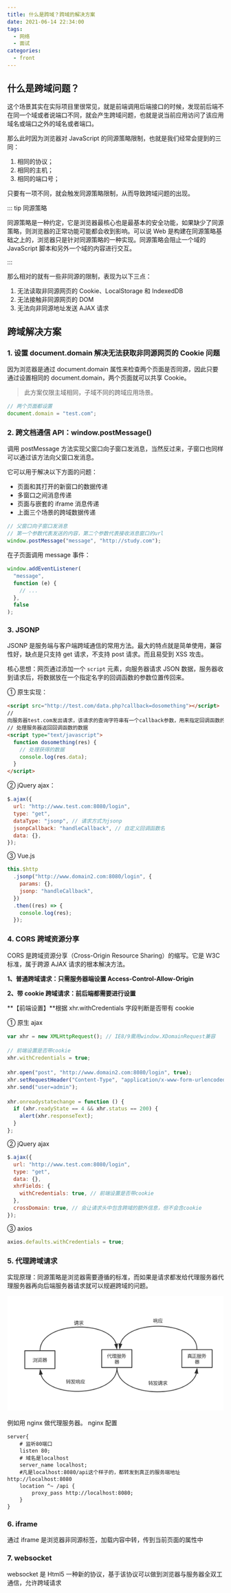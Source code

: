 ```yaml
---
title: 什么是跨域？跨域的解决方案
date: 2021-06-14 22:34:00
tags:
  - 网络
  - 面试
categories:
  - front
---
```


## 什么是跨域问题？

这个场景其实在实际项目里很常见，就是前端调用后端接口的时候，发现前后端不在同一个域或者说端口不同，就会产生跨域问题，也就是说当前应用访问了该应用域名或端口之外的域名或者端口。

那么此时因为浏览器对 JavaScript 的同源策略限制，也就是我们经常会提到的三同：

1. 相同的协议；
2. 相同的主机；
3. 相同的端口号；

只要有一项不同，就会触发同源策略限制，从而导致跨域问题的出现。

::: tip 同源策略

同源策略是一种约定，它是浏览器最核心也是最基本的安全功能，如果缺少了同源策略，则浏览器的正常功能可能都会收到影响。可以说 Web 是构建在同源策略基础之上的，浏览器只是针对同源策略的一种实现。同源策略会阻止一个域的 JavaScript 脚本和另外一个域的内容进行交互。

:::

那么相对的就有一些非同源的限制，表现为以下三点：

1. 无法读取非同源网页的 Cookie、LocalStorage 和 IndexedDB
2. 无法接触非同源网页的 DOM
3. 无法向非同源地址发送 AJAX 请求

## 跨域解决方案

### 1. 设置 document.domain 解决无法获取非同源网页的 Cookie 问题

因为浏览器是通过 document.domain 属性来检查两个页面是否同源，因此只要通过设置相同的 document.domain，两个页面就可以共享 Cookie。

> 此方案仅限主域相同，子域不同的跨域应用场景。

```js
// 两个页面都设置
document.domain = "test.com";
```

### 2. 跨文档通信 API：window.postMessage()

调用 postMessage 方法实现父窗口向子窗口发消息，当然反过来，子窗口也同样可以通过该方法向父窗口发消息。

它可以用于解决以下方面的问题：

- 页面和其打开的新窗口的数据传递
- 多窗口之间消息传递
- 页面与嵌套的 iframe 消息传递
- 上面三个场景的跨域数据传递

```js
// 父窗口向子窗口发消息
// 第一个参数代表发送的内容，第二个参数代表接收消息窗口的url
window.postMessage("message", "http://study.com");
```

在子页面调用 message 事件：

```js
window.addEventListener(
  "message",
  function (e) {
    // ...
  },
  false
);
```

### 3. JSONP

JSONP 是服务端与客户端跨域通信的常用方法。最大的特点就是简单使用，兼容性好，缺点是只支持 get 请求，不支持 post 请求。而且易受到 XSS 攻击。

核心思想：网页通过添加一个 `script` 元素，向服务器请求 JSON 数据，服务器收到请求后，将数据放在一个指定名字的回调函数的参数位置传回来。

① 原生实现：

```html
<script src="http://test.com/data.php?callback=dosomething"></script>
//
向服务器test.com发出请求，该请求的查询字符串有一个callback参数，用来指定回调函数的名字
// 处理服务器返回回调函数的数据
<script type="text/javascript">
  function dosomething(res) {
    // 处理获得的数据
    console.log(res.data);
  }
</script>
```

② jQuery ajax：

```js
$.ajax({
  url: "http://www.test.com:8080/login",
  type: "get",
  dataType: "jsonp", // 请求方式为jsonp
  jsonpCallback: "handleCallback", // 自定义回调函数名
  data: {},
});
```

③ Vue.js

```js
this.$http
  .jsonp("http://www.domain2.com:8080/login", {
    params: {},
    jsonp: "handleCallback",
  })
  .then((res) => {
    console.log(res);
  });
```

### 4. CORS 跨域资源分享

CORS 是跨域资源分享（Cross-Origin Resource Sharing）的缩写。它是 W3C 标准，属于跨源 AJAX 请求的根本解决方法。

**1、普通跨域请求：只需服务器端设置 Access-Control-Allow-Origin**

**2、带 cookie 跨域请求：前后端都需要进行设置**

**【前端设置】**根据 xhr.withCredentials 字段判断是否带有 cookie

① 原生 ajax

```js
var xhr = new XMLHttpRequest(); // IE8/9需用window.XDomainRequest兼容

// 前端设置是否带cookie
xhr.withCredentials = true;

xhr.open("post", "http://www.domain2.com:8080/login", true);
xhr.setRequestHeader("Content-Type", "application/x-www-form-urlencoded");
xhr.send("user=admin");

xhr.onreadystatechange = function () {
  if (xhr.readyState == 4 && xhr.status == 200) {
    alert(xhr.responseText);
  }
};
```

② jQuery ajax

```js
$.ajax({
  url: "http://www.test.com:8080/login",
  type: "get",
  data: {},
  xhrFields: {
    withCredentials: true, // 前端设置是否带cookie
  },
  crossDomain: true, // 会让请求头中包含跨域的额外信息，但不会含cookie
});
```

③ axios

```js
axios.defaults.withCredentials = true;
```

### 5. 代理跨域请求

实现原理：同源策略是浏览器需要遵循的标准，而如果是请求都发给代理服务器代理服务器再向后端服务器请求就可以规避跨域的问题。

![](../../imgs/proxy.webp)

例如用 nginx 做代理服务器。
nginx 配置

```shell
server{
    # 监听80端口
    listen 80;
    # 域名是localhost
    server_name localhost;
    #凡是localhost:8080/api这个样子的，都转发到真正的服务端地址http://localhost:8080
    location ^~ /api {
        proxy_pass http://localhost:8080;
    }
}
```

### 6. iframe

通过 iframe 是浏览器非同源标签，加载内容中转，传到当前页面的属性中

### 7. websocket

websocket 是 Html5 一种新的协议，基于该协议可以做到浏览器与服务器全双工通信，允许跨域请求
